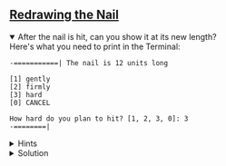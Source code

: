 <!-- Redrawing the Nail -->
<section
  id="redrawing-the-nail"
  aria-labelledby="redrawing-the-nail"
  data-item="Redrawing the Nail"
>
  <h2><a href="#redrawing-the-nail">Redrawing the Nail</a></h2>
  

  
<details class="challenge" open>
<summary>After the nail is hit, can you show it at its new length?</summary>
Here's what you need to print in the Terminal:

```tex-w
-===========| The nail is 12 units long

[1] gently
[2] firmly
[3] hard
[0] CANCEL

How hard do you plan to hit? [1, 2, 3, 0]: 3
-========|
```

<details class="solution">
<summary>Hints</summary>
1. Line 24 creates a `const` variable called `nail`. 

```javascript-#24
const nail      = "-" + "=".repeat(length - 1) + "|"
```

Can you declare `nail` in a different way, so that you can give it a new value?

2. Line 55 calculates a new value for `length`

```javascript-#55
length = length - force
```

Can you calculate a new value for `nail` based on the new `length`?

3. How will you show this new `nail` in the Terminal?

</details>

<details class="solution">
<summary>Solution</summary>
The solution below contains some refactoring.

1. I've moved all the `let` variable declarations together
2. I've  moved the declaration of the `prompt` variable after the declaration of `length`, because `prompt` uses `length`.
3. I've also declared `prompt` with `let`. This might be a clue for challenge N° 2.
4. I've removed the `console.log()` statement from the first branch of the `if` statement, because it's not needed anymore.

```javascript
<i>const {
  keyInYN,
  keyInSelect
} = require('readline-sync')

const rules = `Let's knock a nail into this computer!

* Each player takes a turn to hit the nail once.
* A player can hit the nail in one of three ways:
  gently, firmly, hard.
* Depending on the force used, the nail will be
  driven more or less deeply into the Terminal.
* The player who knocks the nail all the way in
  is the winner.

Are you ready?
`
const whoStarts = `If you want to start, type Y.
If you want me to start press any other key. `
const nailIs    = "The nail is "
const long      = " units long."
const toDelete  = 14
const clear     = "\x1B[1A\x1B[K"
const strength  = [
  'gently',
  'firmly',
  'hard'
]
const question = 'How hard do you plan to hit?'

</i><b>let length = 12
let nail   = "-" + "=".repeat(length - 1) + "|"
let prompt = nailIs + length + long
let force</b><i>

console.log(rules)
let player = keyInYN(whoStarts)
console.log(clear.repeat(toDelete))
console.log(nail, prompt)

if (player) { // it's the human player's turn
  const index = keyInSelect(strength, question)
  force = index + 1
} else { // it's the AI's turn to play
  console.log(`The AI is not ready yet.
You'll have to play solo.`)
  player = true
  force = 0
}

length = length - force
</i><b>nail   = "-" + "=".repeat(length - 1) + "|"
console.log(nail)</b>
```

Notice that this code does not follow the DRY (Don't Repeat Yourself) principle. The line `nail = "-" + "=".repeat(length - 1) + "|"` occurs in two different places. You'll fix this in one of the future challenges.

</details>

</details>


</section>